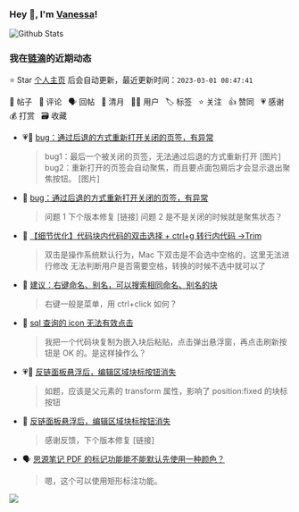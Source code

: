 ### Hey 👋, I'm [Vanessa](http://vanessa.b3log.org/)!

![Github Stats](https://github-readme-stats.vercel.app/api?username=Vanessa219&show_icons=true)

<!--events start -->

### 我在[链滴](https://ld246.com)的近期动态

⭐️ Star [个人主页](https://github.com/Vanessa219/Vanessa219) 后会自动更新，最近更新时间：`2023-03-01 08:47:41`

📝 帖子 &nbsp; 💬 评论 &nbsp; 🗣 回帖 &nbsp; 🌙 清月 &nbsp; 👨‍💻 用户 &nbsp; 🏷️ 标签 &nbsp; ⭐️ 关注 &nbsp; 👍 赞同 &nbsp; 💗 感谢 &nbsp; 💰 打赏 &nbsp; 🗃 收藏

* 💗📝 [bug：通过后退的方式重新打开关闭的页签，有异常](https://ld246.com/article/1677557709373)

  > bug1：最后一个被关闭的页签，无法通过后退的方式重新打开 [图片] bug2：重新打开的页签会自动聚焦，而且要点面包屑后才会显示退出聚焦按钮。 [图片]
* 💬 [bug：通过后退的方式重新打开关闭的页签，有异常](https://ld246.com/article/1677557709373/comment/1677581751022#comments)

  > 问题 1 下个版本修复 [链接] 问题 2 是不是关闭的时候就是聚焦状态？
* 💬 [【细节优化】代码块内代码的双击选择 + ctrl+g 转行内代码 →Trim](https://ld246.com/article/1677572095398/comment/1677578205503#comments)

  > 双击是操作系统默认行为，Mac 下双击是不会选中空格的，这里无法进行修改 无法判断用户是否需要空格，转换的时候不选中就可以了
* 💬 [建议：右键命名、别名，可以搜索相同命名、别名的块](https://ld246.com/article/1677556550011/comment/1677577833263#comments)

  > 右键一般是菜单，用 ctrl+click 如何？
* 💬 [sql 查询的 icon 无法有效点击](https://ld246.com/article/1677571776289/comment/1677577753684#comments)

  > 我把一个代码块复制为嵌入块后粘贴，点击弹出悬浮窗，再点击刷新按钮是 OK 的。是这样操作么？
* 💗📝 [反链面板悬浮后，编辑区域块标按钮消失](https://ld246.com/article/1677504717375)

  > 如题，应该是父元素的 transform 属性，影响了 position:fixed 的块标按钮 ‍
* 💬 [反链面板悬浮后，编辑区域块标按钮消失](https://ld246.com/article/1677504717375/comment/1677547163662#comments)

  > 感谢反馈，下个版本修复 [链接]
* 🗣 [思源笔记 PDF 的标记功能能不能默认先使用一种颜色？](https://ld246.com/article/1676616109890/comment/1677491036988#comments)

  > 嗯，这个可以使用矩形标注功能。


<!--events end -->

<a title="Hits" target="_blank" href="https://github.com/Vanessa219/Vanessa219"><img src="https://hits.b3log.org/Vanessa219/Vanessa219.svg"></a>
